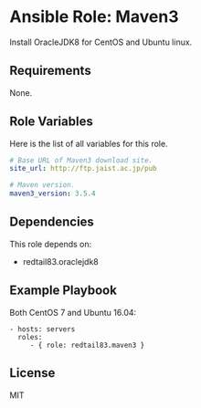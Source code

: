 Ansible Role: Maven3
=========

Install OracleJDK8 for CentOS and Ubuntu linux.

Requirements
------------

None.

Role Variables
--------------

Here is the list of all variables for this role.
```yml
# Base URL of Maven3 download site.
site_url: http://ftp.jaist.ac.jp/pub

# Maven version.
maven3_version: 3.5.4
```

Dependencies
------------

This role depends on:

* redtail83.oraclejdk8

Example Playbook
----------------

Both CentOS 7 and Ubuntu 16.04:

    - hosts: servers
      roles:
         - { role: redtail83.maven3 }

License
-------

MIT
